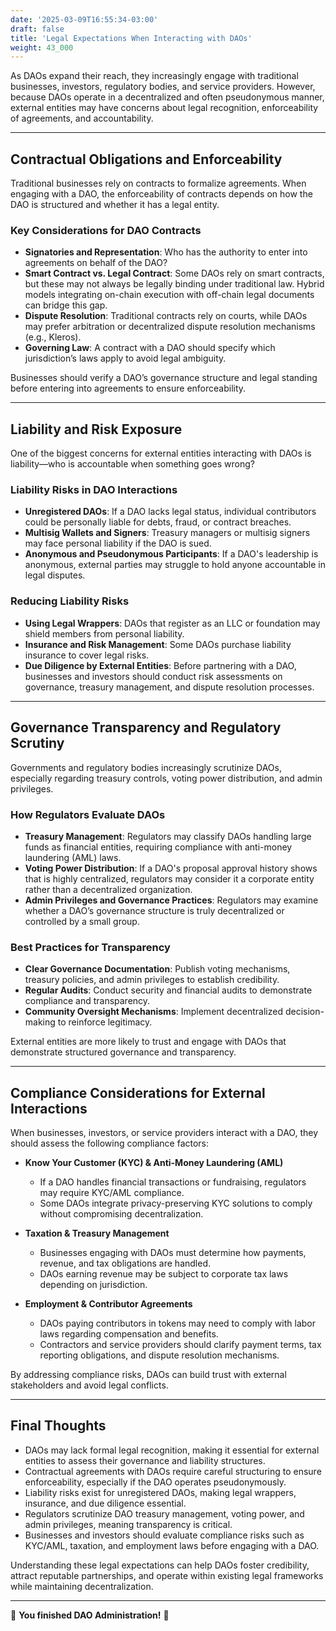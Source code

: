 ```yaml
---
date: '2025-03-09T16:55:34-03:00'
draft: false
title: 'Legal Expectations When Interacting with DAOs'
weight: 43_000
---
```


As DAOs expand their reach, they increasingly engage with traditional businesses, investors, regulatory bodies, and service providers. However, because DAOs operate in a decentralized and often pseudonymous manner, external entities may have concerns about legal recognition, enforceability of agreements, and accountability.  

---

## **Contractual Obligations and Enforceability**  

Traditional businesses rely on contracts to formalize agreements. When engaging with a DAO, the enforceability of contracts depends on how the DAO is structured and whether it has a legal entity.  

### **Key Considerations for DAO Contracts**  
- **Signatories and Representation**: Who has the authority to enter into agreements on behalf of the DAO?  
- **Smart Contract vs. Legal Contract**: Some DAOs rely on smart contracts, but these may not always be legally binding under traditional law. Hybrid models integrating on-chain execution with off-chain legal documents can bridge this gap.  
- **Dispute Resolution**: Traditional contracts rely on courts, while DAOs may prefer arbitration or decentralized dispute resolution mechanisms (e.g., Kleros).  
- **Governing Law**: A contract with a DAO should specify which jurisdiction’s laws apply to avoid legal ambiguity.  

Businesses should verify a DAO’s governance structure and legal standing before entering into agreements to ensure enforceability.  

---

## **Liability and Risk Exposure**  

One of the biggest concerns for external entities interacting with DAOs is liability—who is accountable when something goes wrong?  

### **Liability Risks in DAO Interactions**  
- **Unregistered DAOs**: If a DAO lacks legal status, individual contributors could be personally liable for debts, fraud, or contract breaches.  
- **Multisig Wallets and Signers**: Treasury managers or multisig signers may face personal liability if the DAO is sued.  
- **Anonymous and Pseudonymous Participants**: If a DAO's leadership is anonymous, external parties may struggle to hold anyone accountable in legal disputes.  

### **Reducing Liability Risks**  
- **Using Legal Wrappers**: DAOs that register as an LLC or foundation may shield members from personal liability.  
- **Insurance and Risk Management**: Some DAOs purchase liability insurance to cover legal risks.  
- **Due Diligence by External Entities**: Before partnering with a DAO, businesses and investors should conduct risk assessments on governance, treasury management, and dispute resolution processes.  

---

## **Governance Transparency and Regulatory Scrutiny**  

Governments and regulatory bodies increasingly scrutinize DAOs, especially regarding treasury controls, voting power distribution, and admin privileges.  

### **How Regulators Evaluate DAOs**  
- **Treasury Management**: Regulators may classify DAOs handling large funds as financial entities, requiring compliance with anti-money laundering (AML) laws.  
- **Voting Power Distribution**: If a DAO's proposal approval history shows that is highly centralized, regulators may consider it a corporate entity rather than a decentralized organization.  
- **Admin Privileges and Governance Practices**: Regulators may examine whether a DAO’s governance structure is truly decentralized or controlled by a small group.  

### **Best Practices for Transparency**  
- **Clear Governance Documentation**: Publish voting mechanisms, treasury policies, and admin privileges to establish credibility.  
- **Regular Audits**: Conduct security and financial audits to demonstrate compliance and transparency.  
- **Community Oversight Mechanisms**: Implement decentralized decision-making to reinforce legitimacy.  

External entities are more likely to trust and engage with DAOs that demonstrate structured governance and transparency.  

---

## **Compliance Considerations for External Interactions**  

When businesses, investors, or service providers interact with a DAO, they should assess the following compliance factors:  

- **Know Your Customer (KYC) & Anti-Money Laundering (AML)**  
  - If a DAO handles financial transactions or fundraising, regulators may require KYC/AML compliance.  
  - Some DAOs integrate privacy-preserving KYC solutions to comply without compromising decentralization.  

- **Taxation & Treasury Management**  
  - Businesses engaging with DAOs must determine how payments, revenue, and tax obligations are handled.  
  - DAOs earning revenue may be subject to corporate tax laws depending on jurisdiction.  

- **Employment & Contributor Agreements**  
  - DAOs paying contributors in tokens may need to comply with labor laws regarding compensation and benefits.  
  - Contractors and service providers should clarify payment terms, tax reporting obligations, and dispute resolution mechanisms.  

By addressing compliance risks, DAOs can build trust with external stakeholders and avoid legal conflicts.  

---

## **Final Thoughts**  

- DAOs may lack formal legal recognition, making it essential for external entities to assess their governance and liability structures.  
- Contractual agreements with DAOs require careful structuring to ensure enforceability, especially if the DAO operates pseudonymously.  
- Liability risks exist for unregistered DAOs, making legal wrappers, insurance, and due diligence essential.  
- Regulators scrutinize DAO treasury management, voting power, and admin privileges, meaning transparency is critical.  
- Businesses and investors should evaluate compliance risks such as KYC/AML, taxation, and employment laws before engaging with a DAO.  

Understanding these legal expectations can help DAOs foster credibility, attract reputable partnerships, and operate within existing legal frameworks while maintaining decentralization.  

---

🔖 **You finished DAO Administration!** 🔖

